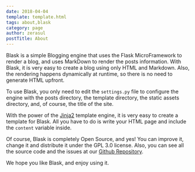 ```yaml
---
date: 2018-04-04
template: template.html
tags: about,blask
category: page
author: zerasul
postTitle: About
---
```


Blask is a simple Blogging engine that uses the Flask MicroFramework to render a blog, and uses MarkDown to render the posts
information. With Blask, it is very easy to create a blog using only HTML and Markdown. Also, the rendering happens
dynamically at runtime, so there is no need to generate HTML upfront.

To use Blask, you only need to edit the `settings.py` file to configure the engine with the posts directory, the template
directory, the static assets directory, and, of course, the title of the site.

With the power of the [Jinja2](http://jinja.pocoo.org/docs/2.10/) template engine, it is very easy to create a template
 for Blask. All you have to do is write your HTML page and include the `content` variable inside.

Of course, Blask is completely Open Source, and yes! You can improve it, change it and distribute it under the GPL 3.0
license. Also, you can see all the source code and the issues at our [Github Repository](https://github.com/zerasul/blask).

We hope you like Blask, and enjoy using it.
